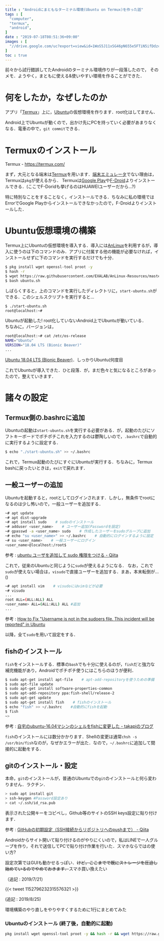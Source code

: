 ```yaml
---
title : "Androidにまともなターミナル環境(Ubuntu on Termux)を作った話"
tags : [
  "computer",
  "termux",
  "android",
]
date : "2019-07-18T08:51:36+09:00"
images : [
  "//drive.google.com/uc?export=view&id=1WoS5J11xSG46pN655e5FTiN5ifDdzcm7",
]
toc : true
---
```


前々から試行錯誤してたAndroidのターミナル環境作りが一段落したので，
そのメモ．ようやく，まともに使える&使いやすい環境を作ることができた．
<!--more-->



# 何をしたか，なぜしたのか

アプリ「[Termux](https://termux.com/)」上に，[Ubuntu](https://ubuntu.com/)の仮想環境を作ります．root化はしてません．  

Android上でUbuntuが動くので，出かけ先にPCを持っていく必要があまりなくなる．電車の中で，``git commit``できる．  

# Termuxのインストール

Termux - https://termux.com/

まず，大元となる端末は[Termux](https://termux.com/)を用います．[端末エミュレータ](https://play.google.com/store/apps/details?id=jackpal.androidterm&hl=ja)でない理由は，Termuxは``pkg``が使えるから．
Termuxは[Google Play](https://play.google.com/store/apps/details?id=com.termux)や[F-Droid](https://f-droid.org/packages/com.termux/)よりインストールできる．(ここでF-Doridも挙げるのはHUAWEIユーザーだから...?)

特に特別なことをすることなく，インストールできる．ちなみに私の環境ではErrorでGoogle Playからインストールできなかったので，F-Droidよりインストールした．

# Ubuntu仮想環境の構築

Termux上にUbuntuの仮想環境を導入する．導入には[AnLinux](https://github.com/EXALAB/AnLinux-App)を利用するが，導入に使うのは下のコマンドのみ．アプリに付属する他の機能が必要なければ，インストールせずに下のコマンドを実行するだけでも十分．

```sh
$ pkg install wget openssl-tool proot -y
$ hash -r
$ wget https://raw.githubusercontent.com/EXALAB/AnLinux-Resources/master/Scripts/Installer/Ubuntu/ubuntu.sh
$ bash ubuntu.sh
```
しばらくすると，上のコマンドを実行したディレクトリに，``start-ubuntu.sh``ができる．このシェルスクリプトを実行すると...

```sh
$ ./start-ubuntu.sh
root@localhost:~# 
```

Ubuntuが起動した! root化していないAndroid上でUbuntuが動いている．  
ちなみに，バージョンは，

```sh
root@localhost:~# cat /etc/os-release
NAME="Ubuntu"
VERSION="18.04 LTS (Bionic Beaver)"
...
```

[Ubuntu 18.04 LTS (Bionic Beaver)](http://releases.ubuntu.com/18.04/)．しっかりUbuntu(何度目

これでUbuntuが導入できた．ひと段落．が，まだ色々と気になるところがあったので，整えていきます．

# 諸々の設定

## Termux側の.bashrcに追加

Ubuntuの起動は``start-ubuntu.sh``を実行する必要がある．が，起動のたびにソフトキーボードでポチポチこれを入力するのは鬱陶しいので，``.bashrc``で自動的に実行するように設定する．

```sh
$ echo "./start-ubuntu.sh" >> ~/.bashrc
```

これで，Termux起動のたびにすぐにUbuntuが実行する．ちなみに，Termux bashに戻ったいときは，``exit``で戻れます．

## 一般ユーザーの追加

Ubuntuを起動すると，rootとしてログインされます．しかし，無条件でrootになるのは少し怖いので，一般ユーザーを追加する．

```sh
~# apt update
~# apt dist-upgrade
~# apt install sudo    # sudoのインストール
~# adduser <user_name>    # ユーザー追加(Passwordを設定)
~# gpasswd -a <user_name> sudo    # 作成したユーザーをsudoグループに追加
~# echo "su <user_name>" >> ~/.bashrc    # 自動的にログインするように設定
~# su <user_name>    # 一般ユーザーにログイン
<user_name>@localhost:/root$ 
```

参考 : [ubuntu ユーザを追加して sudo 権限をつける - Qiita](https://qiita.com/white_aspara25/items/c1b9d02310b4731bfbaa)

これで，従来のUbuntuと同じように``sudo``が使えるようになる．
なお，これで``sudo``が使えない場合は，``visudo``で直接ユーザーを追加する．まあ，本末転倒が...()

```sh
~# apt install vim    # visudoにはvimなどが必要
~# visudo
...
root ALL=(ALL:ALL) ALL
<user_name> ALL=(ALL:ALL) ALL #追加
...
```

参考 : [How to Fix "Username is not in the sudoers file. This incident will be reported" in Ubuntu](https://www.tecmint.com/fix-user-is-not-in-the-sudoers-file-the-incident-will-be-reported-ubuntu/)

以降，全て``sudo``を用いて設定をする．

## fishのインストール

``fish``をインストールする．標準の``bash``でも十分に使えるのが，``fish``だと強力な補完機能があり，Androidでポチポチ使うにはこちらのほうが便利．

```sh
$ sudo apt-get install apt-file    # apt-add-repositoryを使うための準備
$ sudo apt-file update
$ sudo apt-get install software-properties-common
$ sudo apt-add-repository ppa:fish-shell/release-2
$ sudo apt-get update
$ sudo apt-get install fish    # fishのインストール
$ echo "fish" >> ~/.bashrc    #自動的にfishを起動
$ fish
~>
```

参考 : [自宅のubuntu-16.04マシンのシェルをfishに変更した - takapiのブログ](http://takapi86.hatenablog.com/entry/2017/05/28/124642)

``fish``のインストールには数分かかります．Shellの変更は通常``chsh -s /usr/bin/fish``なのが，なぜかエラーが出た．なので，``~/.bashrc``に追加して間接的に起動をする．

## gitのインストール・設定

本命，``git``のインストールが，普通のUbuntuでの``git``のインストールと何ら変わりません．ラクチン．

```sh
> sudo apt install git
> ssh-keygen #Password設定あり
> cat ~/.ssh/id_rsa.pub
```
表示された公開キーをコピペし，Github等のサイトのSSH keys設定に貼り付けます．

参考 : [GitHubの初期設定（SSH接続からリポジトリへのpushまで） - Qiita](https://qiita.com/drapon/items/441e18452b25060d61f1)

Androidからサイト開いて貼り付けるのがやりにくいので，私はLINEで一人グループを作り，それで送信してPCで貼り付け作業を行いた．スマホならではの使い方?

設定次第ではGUIも動かせるっぽい．~~けど，ここまでで既にストレージを圧迫し始めているのでやめておきます．~~スマホ買い換えたい

（追記 : 2019/7/21）

{{< tweet 1152796232315576321 >}}

(追記 : 2019/8/25)

環境構築のやり直しをやりやすくするために1行にまとめてみた

### Ubuntuのインストール (終了後，自動的に起動)

```sh
pkg install wget openssl-tool proot -y && hash -r && wget https://raw.githubusercontent.com/EXALAB/AnLinux-Resources/master/Scripts/Installer/Ubuntu/ubuntu.sh && bash ubuntu.sh && echo "./start-ubuntu.sh" >> ~/.bashrc && ./start-ubuntu.sh
```
